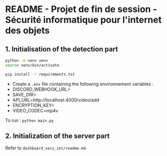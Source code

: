 # README - Projet de fin de session - Sécurité informatique pour l'internet des objets

## 1. Initialisation of the detection part
```bash
python -m venv venv
source venv/bin/activate
```
```bash
pip install -r requirements.txt
```
- Create a `.env` file containing the following environnement variables :
- DISCORD_WEBHOOK_URL=  
- SAVE_DIR=  
- API_URL=http://localhost:4000/video/add  
- ENCRYPTION_KEY=  
- VIDEO_CODEC=mp4v  


To run : `python main.py`


## 2. Initialization of the server part  
Refer to `dashboard_secu_iot/readme.md`.
